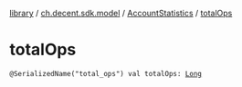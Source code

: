 [library](../../index.md) / [ch.decent.sdk.model](../index.md) / [AccountStatistics](index.md) / [totalOps](./total-ops.md)

# totalOps

`@SerializedName("total_ops") val totalOps: `[`Long`](https://kotlinlang.org/api/latest/jvm/stdlib/kotlin/-long/index.html)